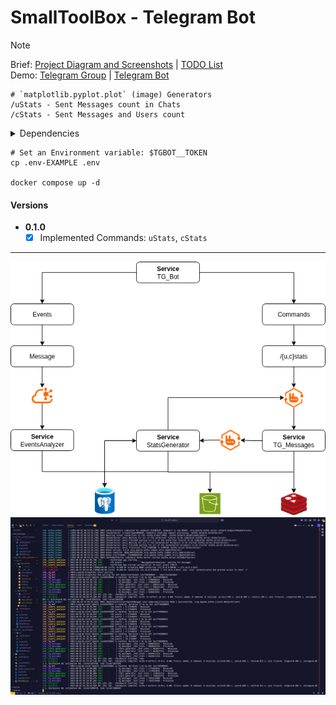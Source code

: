# SmallToolBox - Telegram Bot

> [!NOTE]
> Brief: [Project Diagram and Screenshots](./readme/SCREENSHOTS.md) | [TODO List](./readme/TODO.md)\
> Demo: [Telegram Group](https://t.me/smalltoolbox) | [Telegram Bot](https://t.me/smalltoolboxbot)

```
# `matplotlib.pyplot.plot` (image) Generators
/uStats - Sent Messages count in Chats
/cStats - Sent Messages and Users count
```

<details>
<summary>Dependencies</summary>
<pre>
psql -V               # psql (PostgreSQL) 15.7 (Ubuntu 15.7-0ubuntu0.23.10.1)
poetry -V             # Poetry (version 1.8.3)
poetry run python -V  # Python 3.11.6
</pre>
</details>

```
# Set an Environment variable: $TGBOT__TOKEN
cp .env-EXAMPLE .env

docker compose up -d
```

#### Versions
- **0.1.0**
  - [x] Implemented Commands: `uStats`, `cStats`

---

<p align="center">
  <img src="./readme/static/Diagram.drawio.png" />
  <img src="./readme/static/logs.png" />
</p>
